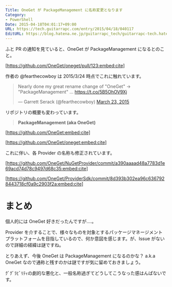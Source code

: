 ```yaml
---
Title: OneGet が PackageManagement に名称変更となります
Category:
- PowerShell
Date: 2015-04-18T04:01:17+09:00
URL: https://tech.guitarrapc.com/entry/2015/04/18/040117
EditURL: https://blog.hatena.ne.jp/guitarrapc_tech/guitarrapc-tech.hatenablog.com/atom/entry/8454420450091854460
---
```


ふと PR の通知を見ていると、OneGet が PackageManagement になるとのこと。

[https://github.com/OneGet/oneget/pull/123:embed:cite]

作者の @fearthecowboy は 2015/3/24 時点でこれに触れています。

<blockquote class="twitter-tweet" lang="en"><p>Nearly done my great rename change of &quot;OneGet&quot; -> &quot;PackageManagement&quot; ... <a href="https://t.co/5B5OhOV9Xj">https://t.co/5B5OhOV9Xj</a></p>&mdash; Garrett Serack (@fearthecowboy) <a href="https://twitter.com/fearthecowboy/status/580102189495939072">March 23, 2015</a></blockquote>
<script async src="//platform.twitter.com/widgets.js" charset="utf-8"></script>

リポジトリの概要も変わっています。

> **PackageManagement (aka OneGet)**

[https://github.com/OneGet:embed:cite]

[https://github.com/OneGet/oneget:embed:cite]

これに伴い、各 Provider の名称も修正されています。


[https://github.com/OneGet/NuGetProvider/commit/a390aaaad48a7783d1e69acd74d78c9497d68c35:embed:cite]

[https://github.com/OneGet/ProviderSdk/commit/8d393b302ea96c6367928443718cf0a9c2903f2a:embed:cite]

# まとめ

個人的には OneGet 好きだったんですが....。

Provider を介することで、様々なものを対象とするパッケージマネージメントプラットフォームを目指しているので、何か意図を感じます。が、Issue がないので詳細の経緯は謎ですね。

とりあえず、今後 OneGet は PackageManagement になるのかな？ a.k.a OneGet なので通称と残すのかは謎ですが気に留めておきましょう。

ｸﾞｸﾞﾗﾋﾞﾘﾃｨの劇的な悪化と、一般名称過ぎてどうしてこうなった感はんぱないです。
